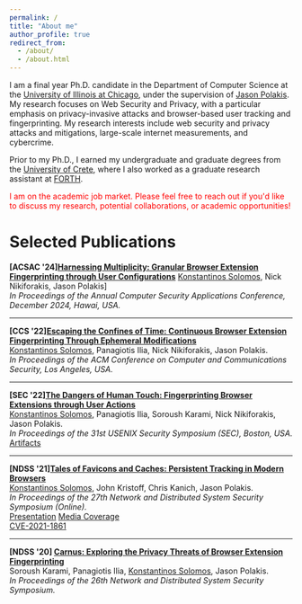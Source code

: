 ```yaml
---
permalink: /
title: "About me"
author_profile: true
redirect_from: 
  - /about/
  - /about.html
---
```

I am a final year Ph.D. candidate in the Department of Computer Science at the [University of Illinois at Chicago](https://cs.uic.edu/), under the supervision of [Jason Polakis](https://www.cs.uic.edu/~polakis/aboutme/). 
My research focuses on Web Security and Privacy, with a particular emphasis on privacy-invasive attacks and  browser-based user tracking and fingerprinting.
My research interests include web security and privacy attacks and mitigations, large-scale internet measurements, and cybercrime.

Prior to my Ph.D., I earned my undergraduate and graduate degrees from the [University of Crete](https://csd.uoc.gr), where I also worked as a graduate research assistant at [FORTH](https://ics.forth.gr).

<span style="color:red">I am on the academic job market. Please feel free to reach out if you'd like to discuss my research, potential collaborations, or academic opportunities!</span>

Selected Publications
======
**[ACSAC '24][Harnessing Multiplicity: Granular Browser Extension Fingerprinting through User Configurations](/files/acsac)**
[Konstantinos Solomos](#), Nick Nikiforakis, Jason Polakis]  
*In Proceedings of the Annual Computer Security Applications Conference, December 2024, Hawai, USA.*  

---

**[CCS '22][Escaping the Confines of Time: Continuous Browser Extension Fingerprinting Through Ephemeral Modifications](/files/chronos.pdf)**  
[Konstantinos Solomos](#), Panagiotis Ilia, Nick Nikiforakis, Jason Polakis.  
*In Proceedings of the ACM Conference on Computer and Communications Security,  Los Angeles, USA.*  

---

**[SEC '22][The Dangers of Human Touch: Fingerprinting Browser Extensions through User Actions](/file/dangers.pdf)**  
[Konstantinos Solomos](#), Panagiotis Ilia, Soroush Karami, Nick Nikiforakis, Jason Polakis.  
*In Proceedings of the 31st USENIX Security Symposium (SEC), Boston, USA.*  
[Artifacts](https://github.com/kostassolo/dangers-of-human-touch)  

---

**[NDSS '21][Tales of Favicons and Caches: Persistent Tracking in Modern Browsers](/files/favicon.pdf)**  
[Konstantinos Solomos](#), John Kristoff, Chris Kanich, Jason Polakis.  
*In Proceedings of the 27th Network and Distributed System Security Symposium (Online).*  
[Presentation](https://youtu.be/Pm9md32t7Oo)
[Media Coverage](https://arstechnica.com/information-technology/2021/02/new-browser-tracking-hack-works-even-when-you-flush-caches-or-go-incognito/)  
[CVE-2021-1861](https://cve.mitre.org/cgi-bin/cvename.cgi?name=CVE-2021-1861)

---

**[NDSS '20] [Carnus: Exploring the Privacy Threats of Browser Extension Fingerprinting](/files/carnus.pdf)**  
Soroush Karami, Panagiotis Ilia, [Konstantinos Solomos](#), Jason Polakis.  
*In Proceedings of the 26th Network and Distributed System Security Symposium.*
